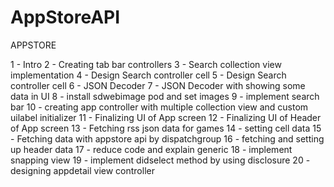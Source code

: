 # AppStoreAPI

APPSTORE

1 - Intro
2 - Creating tab bar controllers
3 - Search collection view implementation
4 - Design Search controller cell 
5 - Design Search controller cell
6 - JSON Decoder
7 - JSON Decoder with showing some data in UI
8 - install sdwebimage pod and set images 
9 - implement search bar 
10 - creating app controller with multiple collection view and custom uilabel initializer
11 - Finalizing UI of App screen
12 - Finalizing UI of Header of App screen
13 - Fetching rss json data for games
14 - setting cell data
15 - Fetching data with appstore api by dispatchgroup
16 - fetching and setting up header data 
17 - reduce code and explain generic
18 - implement snapping view
19 - implement didselect method by using disclosure
20 - designing appdetail view controller
